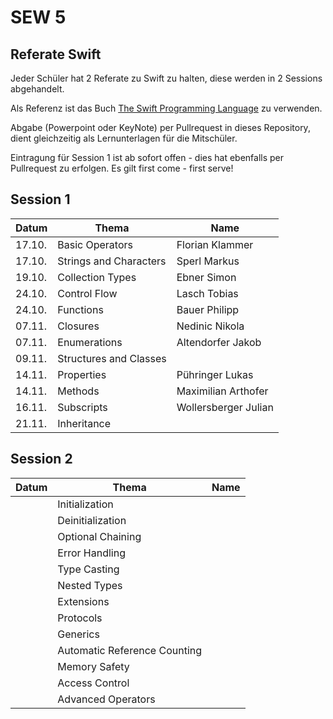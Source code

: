 # SEW 5

## Referate Swift
Jeder Schüler hat 2 Referate zu Swift zu halten, diese  werden in 2 Sessions abgehandelt.

Als Referenz ist das Buch [The Swift Programming Language](https://docs.swift.org/swift-book/) zu verwenden.

Abgabe (Powerpoint oder KeyNote) per Pullrequest in dieses Repository, dient gleichzeitig als Lernunterlagen für die Mitschüler.

Eintragung für Session 1 ist ab sofort offen - dies hat ebenfalls per Pullrequest zu erfolgen. Es gilt first come - first serve!


## Session 1

| Datum | Thema                       | Name                |
|-------|-----------------------------|---------------------|
| 17.10.| Basic Operators             | Florian Klammer     |
| 17.10.| Strings and Characters      | Sperl Markus        |
| 19.10.| Collection Types            | Ebner Simon         |
| 24.10.| Control Flow                | Lasch Tobias        |
| 24.10.| Functions                   | Bauer Philipp       |
| 07.11.| Closures                    | Nedinic Nikola      |
| 07.11.| Enumerations                | Altendorfer Jakob   |
| 09.11.| Structures and Classes      |                     |
| 14.11.| Properties                  | Pühringer Lukas     |
| 14.11.| Methods                     | Maximilian Arthofer |
| 16.11.| Subscripts                  | Wollersberger Julian|
| 21.11.| Inheritance                 |                     |



## Session 2

| Datum | Thema                       | Name                |
|-------|-----------------------------|---------------------|
|       | Initialization              |                     |
|       | Deinitialization            |                     |
|       | Optional Chaining           |                     |
|       | Error Handling              |                     |
|       | Type Casting                |                     |
|       | Nested Types                |                     |
|       | Extensions                  |                     |
|       | Protocols                   |                     |
|       | Generics                    |                     |
|       | Automatic Reference Counting|                     |
|       | Memory Safety               |                     |
|       | Access Control              |                     |
|       | Advanced Operators          |                     |
